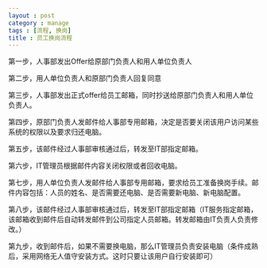 ```yaml
---
layout : post
category : manage
tags : [流程, 换岗]
title : 员工换岗流程
---
```


第一步，人事部发出Offer给原部门负责人和用人单位负责人

第二步，用人单位负责人和原部门负责人回复同意

第三步，人事部发出正式offer给员工邮箱，同时抄送给原部门负责人和用人单位负责人。

第四步，原部门负责人发邮件给人事部专用邮箱，决定是否要关闭该用户访问某些系统的权限以及要求归还电脑。

第五步，该邮件经过人事部审核通过后，转发至IT部指定邮箱。

第六步，IT管理员根据邮件内容关闭权限或者回收电脑。

第七步，用人单位负责人发邮件给人事部专用邮箱，要求给员工准备换岗手续。邮件内容包括：人员的姓名、是否需要还电脑、是否需要新电脑、新电脑配置。

第八步，该邮件经过人事部审核通过后，转发至IT部指定邮箱（IT服务指定邮箱，该邮箱收到邮件后自动转发邮件到公司指定人员邮箱。转发邮箱由IT负责人负责修改。）

第九步，收到邮件后，如果不需要换电脑，那么IT管理员负责安装电脑（条件成熟后，采用网络无人值守安装方式。这时只要让该用户自行安装即可）
